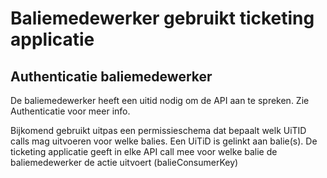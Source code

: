 ---
---

# Baliemedewerker gebruikt ticketing applicatie 

## Authenticatie baliemedewerker
De baliemedewerker heeft een uitid nodig om de API aan te spreken. Zie Authenticatie voor meer info.

Bijkomend gebruikt uitpas een permissieschema dat bepaalt welk UiTID calls mag uitvoeren voor welke balies. Een UiTiD is gelinkt aan balie(s). De ticketing applicatie geeft in elke API call mee voor welke balie de baliemedewerker de actie uitvoert (balieConsumerKey)

